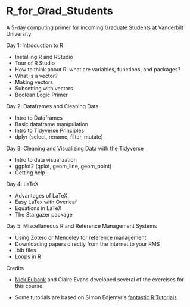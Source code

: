 # R_for_Grad_Students
A 5-day computing primer for incoming Graduate Students at Vanderbilt University

Day 1: Introduction to R
- Installing R and RStudio
- Tour of R Studio
- How to think about R: what are variables, functions, and packages?
- What is a vector?
- Making vectors
- Subsetting with vectors
- Boolean Logic Primer

Day 2: Dataframes and Cleaning Data
- Intro to Dataframes
- Basic dataframe manipulation
- Intro to Tidyverse Principles
- dplyr (select, rename, filter, mutate)

Day 3: Cleaning and Visualizing Data with the Tidyverse

- Intro to data visualization
- ggplot2 (qplot, geom_line, geom_point)
- Getting help

Day 4: LaTeX

- Advantages of LaTeX
- Easy LaTex with Overleaf
- Equations in LaTeX
- The Stargazer package

Day 5: Miscellaneous R and Reference Management Systems

- Using Zotero or Mendeley for reference management
- Downloading papers directly from the internet to your RMS
- .bib files
- Loops in R

Credits

- [Nick Eubank](http://www.nickeubank.com/) and Claire Evans developed several of the exercises for this course. 

- Some tutorials are based on Simon Edjemyr's [fantastic R Tutorials](https://sejdemyr.github.io/r-tutorials/basics/).
